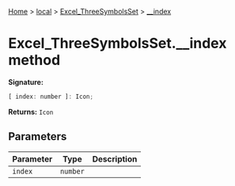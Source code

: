 [Home](./index) &gt; [local](local.md) &gt; [Excel\_ThreeSymbolsSet](local.excel_threesymbolsset.md) &gt; [\_\_index](local.excel_threesymbolsset.__index.md)

# Excel\_ThreeSymbolsSet.\_\_index method


**Signature:**
```javascript
[ index: number ]: Icon;
```
**Returns:** `Icon`

## Parameters

|  Parameter | Type | Description |
|  --- | --- | --- |
|  `index` | `number` |  |

